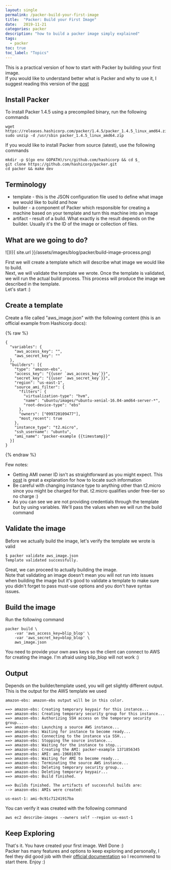 ```yaml
---
layout: single
permalink: /packer-build-your-first-image
title:  "Packer: Build your First Image"
date:   2019-11-21
categories: packer
description: "how to build a packer image simply explained"
tags:
  - packer
toc: true
toc_label: "Topics"
---
```


This is a practical version of how to start with Packer by building your first image.<br>
If you would like to understand better what is Packer and why to use it, I suggest reading this version of the [post](packer-getting-started)

## Install Packer

To install Packer 1.4.5 using a precompiled binary, run the following commands

```
wget https://releases.hashicorp.com/packer/1.4.5/packer_1.4.5_linux_amd64.zip
sudo unzip -d /usr/sbin packer_1.4.5_linux_amd64.zip
```

If you would like to install Packer from source (latest), use the following commands

```
mkdir -p $(go env GOPATH)/src/github.com/hashicorp && cd $_
git clone https://github.com/hashicorp/packer.git
cd packer && make dev
```

## Terminology

* template - this is the JSON configuration file used to define what image we would like to build and how
* builder - a component of Packer which responsible for creating a machine based on your template and turn this machine into an image
* artifact - result of a build. What exactly is the result depends on the builder. Usually it's the ID of the image or collection of files.

## What are we going to do?

![]({{ site.url }}/assets/images/blog/packer/build-image-process.png)

First we will create a template which will describe what image we would like to build.<br>
Next, we will validate the template we wrote. Once the template is validated, we will run the actual build process. This process will produce the image we described in the template.<br>
Let's start :)

## Create a template

Create a file called "aws_image.json" with the following content (this is an official example from Hashicorp docs):

{% raw %}
```
{
  "variables": {
    "aws_access_key": "",
    "aws_secret_key": ""
  },
  "builders": [{
    "type": "amazon-ebs",
    "access_key": "{{user `aws_access_key`}}",
    "secret_key": "{{user `aws_secret_key`}}",
    "region": "us-east-1",
    "source_ami_filter": {
      "filters": {
        "virtualization-type": "hvm",
        "name": "ubuntu/images/*ubuntu-xenial-16.04-amd64-server-*",
        "root-device-type": "ebs"
      },
      "owners": ["099720109477"],
      "most_recent": true
    },
    "instance_type": "t2.micro",
    "ssh_username": "ubuntu",
    "ami_name": "packer-example {{timestamp}}"
  }]
}
```
{% endraw %}

Few notes:

  * Getting AMI owner ID isn't as straightforward as you might expect. This [post](https://blog.gruntwork.io/locating-aws-ami-owner-id-and-image-name-for-packer-builds-7616fe46b49a) is great a explanation for how to locate such information
  * Be careful with changing instance type to anything other than t2.micro since you might be charged for that. t2.micro qualifies under free-tier so no charge :)
  * As you can see we are not providing credentials through the template but by using variables. We'll pass the values when we will run the build command

## Validate the image

Before we actually build the image, let's verify the template we wrote is valid

```
$ packer validate aws_image.json
Template validated successfully.
```

Great, we can proceed to actually building the image.<br>
Note that validating an image doesn't mean you will not run into issues when building the image but it's good to validate a template to make sure you didn't forget to pass must-use options and you don't have syntax issues.

## Build the image

Run the following command

```
packer build \   
    -var 'aws_access_key=blip_blop' \
    -var 'aws_secret_key=blop_blop' \
    aws_image.json
```

You need to provide your own aws keys so the client can connect to AWS for creating the image. I'm afraid using blip_blop will not work :)


## Output

Depends on the builder/template used, you will get slightly different output.
This is the output for the AWS template we used

```
amazon-ebs: amazon-ebs output will be in this color.

==> amazon-ebs: Creating temporary keypair for this instance...
==> amazon-ebs: Creating temporary security group for this instance...
==> amazon-ebs: Authorizing SSH access on the temporary security group...
==> amazon-ebs: Launching a source AWS instance...
==> amazon-ebs: Waiting for instance to become ready...
==> amazon-ebs: Connecting to the instance via SSH...
==> amazon-ebs: Stopping the source instance...
==> amazon-ebs: Waiting for the instance to stop...
==> amazon-ebs: Creating the AMI: packer-example 1371856345
==> amazon-ebs: AMI: ami-19601070
==> amazon-ebs: Waiting for AMI to become ready...
==> amazon-ebs: Terminating the source AWS instance...
==> amazon-ebs: Deleting temporary security group...
==> amazon-ebs: Deleting temporary keypair...
==> amazon-ebs: Build finished.

==> Builds finished. The artifacts of successful builds are:
--> amazon-ebs: AMIs were created:

us-east-1: ami-0c91c71241917ba
```

You can verify it was created with the following command

```
aws ec2 describe-images --owners self --region us-east-1
```

## Keep Exploring

That's it. You have created your first image. Well Done :)<br>
Packer has many features and options to keep exploring  and personally, I feel they did good job with their [official documentation](https://www.packer.io/docs/index.html) so I recommend to start there. Enjoy :)

